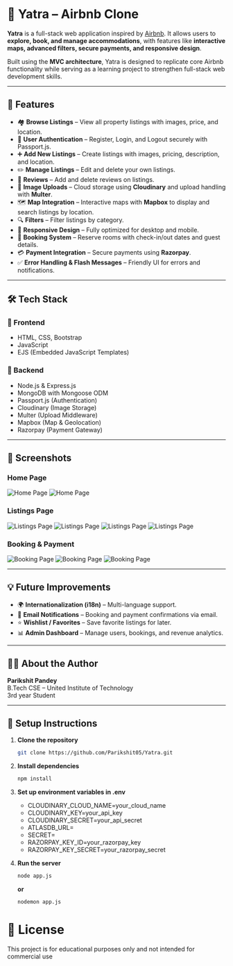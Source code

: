 # 🏡 Yatra – Airbnb Clone

**Yatra** is a full-stack web application inspired by [Airbnb](https://www.airbnb.com/). It allows users to **explore, book, and manage accommodations**, with features like **interactive maps, advanced filters, secure payments, and responsive design**.

Built using the **MVC architecture**, Yatra is designed to replicate core Airbnb functionality while serving as a learning project to strengthen full-stack web development skills.

---

## 📌 Features

- 🏘️ **Browse Listings** – View all property listings with images, price, and location.
- 🔐 **User Authentication** – Register, Login, and Logout securely with Passport.js.
- ➕ **Add New Listings** – Create listings with images, pricing, description, and location.
- ✏️ **Manage Listings** – Edit and delete your own listings.
- 📝 **Reviews** – Add and delete reviews on listings.
- 📁 **Image Uploads** – Cloud storage using **Cloudinary** and upload handling with **Multer**.
- 🗺️ **Map Integration** – Interactive maps with **Mapbox** to display and search listings by location.
- 🔍 **Filters** – Filter listings by category.
- 📱 **Responsive Design** – Fully optimized for desktop and mobile.
- 📅 **Booking System** – Reserve rooms with check-in/out dates and guest details.
- 💳 **Payment Integration** – Secure payments using **Razorpay**.
- ✅ **Error Handling & Flash Messages** – Friendly UI for errors and notifications.

---

## 🛠 Tech Stack

### 🚀 Frontend

- HTML, CSS, Bootstrap
- JavaScript
- EJS (Embedded JavaScript Templates)

### 🧠 Backend

- Node.js & Express.js
- MongoDB with Mongoose ODM
- Passport.js (Authentication)
- Cloudinary (Image Storage)
- Multer (Upload Middleware)
- Mapbox (Map & Geolocation)
- Razorpay (Payment Gateway)

---

## 📸 Screenshots

### Home Page

![Home Page](public/images/screenshot/homelight.png)
![Home Page](public/images/screenshot/homedark.png)


### Listings Page

![Listings Page](public/images/screenshot/auth.png)
![Listings Page](public/images/screenshot/show.png)
![Listings Page](public/images/screenshot/yourBookings.png)
![Listings Page](public/images/screenshot/yourlistings.png)


### Booking & Payment

![Booking Page](public/images/screenshot/book.png)
![Booking Page](public/images/screenshot/rooms.png)
![Booking Page](public/images/screenshot/pay.png)

---

## 💡 Future Improvements

- 🌍 **Internationalization (i18n)** – Multi-language support.
- 📨 **Email Notifications** – Booking and payment confirmations via email.
- ⭐ **Wishlist / Favorites** – Save favorite listings for later.
- 📊 **Admin Dashboard** – Manage users, bookings, and revenue analytics.

---

## 🧑‍🎓 About the Author

**Parikshit Pandey**  
B.Tech CSE – United Institute of Technology  
3rd year Student

---

## 🧪 Setup Instructions

1. **Clone the repository**

   ```bash
   git clone https://github.com/Parikshit05/Yatra.git

   ```

2. **Install dependencies**
   ```bash
   npm install
   
   ```

3. **Set up environment variables in .env**

   - CLOUDINARY_CLOUD_NAME=your_cloud_name
   - CLOUDINARY_KEY=your_api_key
   - CLOUDINARY_SECRET=your_api_secret
   - ATLASDB_URL=
   - SECRET=
   - RAZORPAY_KEY_ID=your_razorpay_key
   - RAZORPAY_KEY_SECRET=your_razorpay_secret

4. **Run the server**
   ```bash
   node app.js

   ```

   **or**
   ```bash 
   nodemon app.js

   ```

# 📃 License
This project is for educational purposes only and not intended for commercial use
